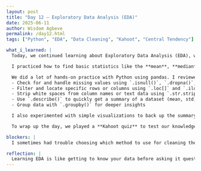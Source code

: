 ```yaml
---
layout: post
title: "Day 12 – Exploratory Data Analysis (EDA)"
date: 2025-06-11
author: Wisdom Agbeve
permalink: /day12.html
tags: ["Python", "EDA", "Data Cleaning", "Kahoot", "Central Tendency"]

what_i_learned: |
  Today, we continued learning about Exploratory Data Analysis (EDA), which is all about understanding the structure, patterns, and summaries of a dataset before doing any complex analysis or machine learning.

  I practiced how to find basic statistics like the **mean**, **median**, and **mode**. These measures of central tendency help give a general idea of how the data is behaving. I also learned how outliers can affect the mean, and why median is sometimes more reliable.

  We did a lot of hands-on practice with Python using pandas. I reviewed how to:
  - Check for and handle missing values using `.isnull()`, `.dropna()`, and `.fillna()`
  - Filter and locate specific rows or columns using `.loc[]` and `.iloc[]`
  - Strip white spaces from column names or text data using `.str.strip()`
  - Use `.describe()` to quickly get a summary of a dataset (mean, std, min, max, etc.)
  - Group data with `.groupby()` for deeper insights

  I also experimented with simple visualizations to back up the summary stats, and got more comfortable identifying trends and patterns just by looking at numbers and distributions.

  To wrap up the day, we played a **Kahoot quiz** to test our knowledge. The questions covered important EDA functions like `.dropna()`, `.mean()`, and `.groupby()`. It was a fun way to review and reinforce what we learned.

blockers: |
  I sometimes had trouble choosing which method to use for cleaning the data, especially when it came to filling missing values. Watching short videos and trying out different techniques helped me improve.

reflection: |
  Learning EDA is like getting to know your data before asking it questions. It’s a key first step that helps avoid mistakes later on. Today gave me more confidence in reading raw datasets and figuring out how to clean and summarize them. The Kahoot game made the review fun and showed me what I still need to study.
---
```

